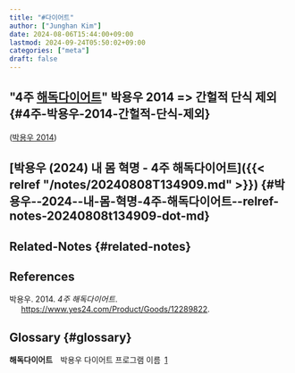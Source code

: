 ```yaml
---
title: "#다이어트"
author: ["Junghan Kim"]
date: 2024-08-06T15:44:00+09:00
lastmod: 2024-09-24T05:50:02+09:00
categories: ["meta"]
draft: false
---
```


## "4주 <a class="org-gls" href="#gls.1" id="glsr.1.1">해독다이어트</a>" 박용우 2014  =&gt; 간헐적 단식 제외 {#4주-박용우-2014-간헐적-단식-제외}

(<a href="#citeproc_bib_item_1">박용우 2014</a>)


## [박용우 (2024) 내 몸 혁명 - 4주 해독다이어트]({{< relref "/notes/20240808T134909.md" >}}) {#박용우--2024--내-몸-혁명-4주-해독다이어트--relref-notes-20240808t134909-dot-md}


## Related-Notes {#related-notes}

## References

<style>.csl-entry{text-indent: -1.5em; margin-left: 1.5em;}</style><div class="csl-bib-body">
  <div class="csl-entry"><a id="citeproc_bib_item_1"></a>박용우. 2014. <i>4주 해독다이어트</i>. <a href="https://www.yes24.com/Product/Goods/12289822">https://www.yes24.com/Product/Goods/12289822</a>.</div>
</div>


## Glossary {#glossary}

**<span class="org-glsdef" id="gls.697">해독다이어트</span>**&emsp;박용우 다이어트 프로그램 이름&ensp;<a class="org-glsdef" href="#glsr.1.1">1</a>

